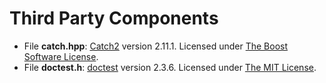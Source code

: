 # Third Party Components
- File **catch.hpp**: [Catch2](https://github.com/catchorg/Catch2) version 2.11.1. Licensed under [The Boost Software License](./LICENSE_1_0.txt). 
- File **doctest.h**: [doctest](https://github.com/onqtam/doctest) version 2.3.6. Licensed under [The MIT License](https://github.com/onqtam/doctest/blob/master/LICENSE.txt). 

